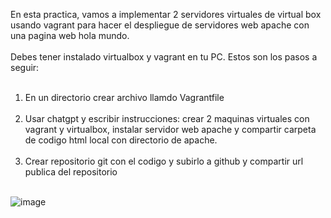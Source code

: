 En esta practica, vamos a implementar 2 servidores virtuales de virtual box usando vagrant para hacer el despliegue de servidores web apache con una pagina web hola mundo.
<br><br>
Debes tener instalado virtualbox y vagrant en tu PC. Estos son los pasos a seguir:
<br><br>
1) En un directorio crear archivo llamdo Vagrantfile
<br><br>
2) Usar chatgpt y escribir instrucciones: crear 2 maquinas virtuales con vagrant y virtualbox, instalar servidor web apache y compartir carpeta de codigo html local con directorio de apache.
<br><br>
3) Crear repositorio git con el codigo y subirlo a github y compartir url publica del repositorio
<br><br>

![image](https://github.com/user-attachments/assets/e8bfef8a-07e9-4696-bf1b-60eb0e6752d1)
